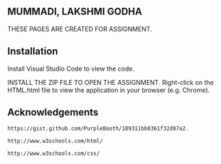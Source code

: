 ## MUMMADI, LAKSHMI GODHA

 THESE PAGES ARE CREATED FOR ASSIGNMENT.

## Installation

 Install Visual Studio Code to view the code.

INSTALL THE ZIP FILE TO OPEN THE ASSIGNMENT.
 Right-click on the HTML.html file to view the application in your browser (e.g. Chrome).

## Acknowledgements

    https://gist.github.com/PurpleBooth/109311bb0361f32d87a2.

    http://www.w3schools.com/html/

    http://www.w3schools.com/css/